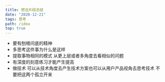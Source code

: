 ```yaml
---
title: 想法片段总结
date: "2020-12-21"
tags: 思考
path: /idea
top: true
---
```


* 要有刨根问底的精神
* 多思考这件事为什么是这样
* 提取事物相同的模式 从更上层或者多角度去看相似的问题
* 有深度的刻意练习才能产生提高
* 做技术 可以从技术角度去产生技术方案也可以从用户产品视角去思考技术 不要把这两个孤立开来






   

   
